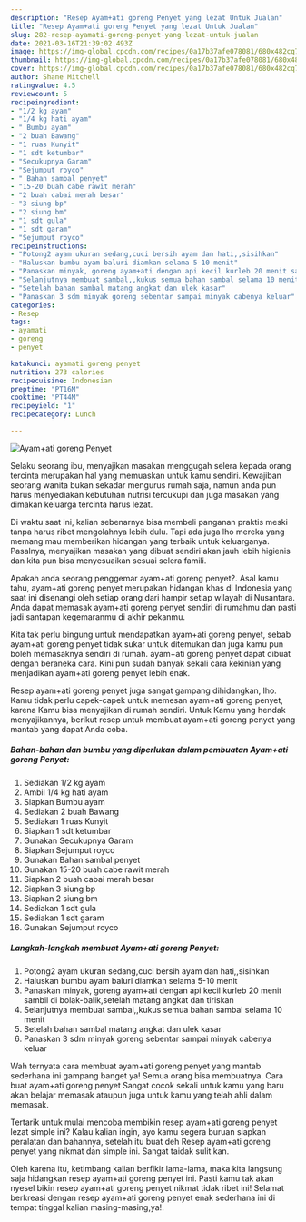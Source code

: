 ```yaml
---
description: "Resep Ayam+ati goreng Penyet yang lezat Untuk Jualan"
title: "Resep Ayam+ati goreng Penyet yang lezat Untuk Jualan"
slug: 282-resep-ayamati-goreng-penyet-yang-lezat-untuk-jualan
date: 2021-03-16T21:39:02.493Z
image: https://img-global.cpcdn.com/recipes/0a17b37afe078081/680x482cq70/ayamati-goreng-penyet-foto-resep-utama.jpg
thumbnail: https://img-global.cpcdn.com/recipes/0a17b37afe078081/680x482cq70/ayamati-goreng-penyet-foto-resep-utama.jpg
cover: https://img-global.cpcdn.com/recipes/0a17b37afe078081/680x482cq70/ayamati-goreng-penyet-foto-resep-utama.jpg
author: Shane Mitchell
ratingvalue: 4.5
reviewcount: 5
recipeingredient:
- "1/2 kg ayam"
- "1/4 kg hati ayam"
- " Bumbu ayam"
- "2 buah Bawang"
- "1 ruas Kunyit"
- "1 sdt ketumbar"
- "Secukupnya Garam"
- "Sejumput royco"
- " Bahan sambal penyet"
- "15-20 buah cabe rawit merah"
- "2 buah cabai merah besar"
- "3 siung bp"
- "2 siung bm"
- "1 sdt gula"
- "1 sdt garam"
- "Sejumput royco"
recipeinstructions:
- "Potong2 ayam ukuran sedang,cuci bersih ayam dan hati,,sisihkan"
- "Haluskan bumbu ayam baluri diamkan selama 5-10 menit"
- "Panaskan minyak, goreng ayam+ati dengan api kecil kurleb 20 menit sambil di bolak-balik,setelah matang angkat dan tiriskan"
- "Selanjutnya membuat sambal,,kukus semua bahan sambal selama 10 menit"
- "Setelah bahan sambal matang angkat dan ulek kasar"
- "Panaskan 3 sdm minyak goreng sebentar sampai minyak cabenya keluar"
categories:
- Resep
tags:
- ayamati
- goreng
- penyet

katakunci: ayamati goreng penyet 
nutrition: 273 calories
recipecuisine: Indonesian
preptime: "PT16M"
cooktime: "PT44M"
recipeyield: "1"
recipecategory: Lunch

---
```



![Ayam+ati goreng Penyet](https://img-global.cpcdn.com/recipes/0a17b37afe078081/680x482cq70/ayamati-goreng-penyet-foto-resep-utama.jpg)

Selaku seorang ibu, menyajikan masakan menggugah selera kepada orang tercinta merupakan hal yang memuaskan untuk kamu sendiri. Kewajiban seorang  wanita bukan sekadar mengurus rumah saja, namun anda pun harus menyediakan kebutuhan nutrisi tercukupi dan juga masakan yang dimakan keluarga tercinta harus lezat.

Di waktu  saat ini, kalian sebenarnya bisa membeli panganan praktis meski tanpa harus ribet mengolahnya lebih dulu. Tapi ada juga lho mereka yang memang mau memberikan hidangan yang terbaik untuk keluarganya. Pasalnya, menyajikan masakan yang dibuat sendiri akan jauh lebih higienis dan kita pun bisa menyesuaikan sesuai selera famili. 



Apakah anda seorang penggemar ayam+ati goreng penyet?. Asal kamu tahu, ayam+ati goreng penyet merupakan hidangan khas di Indonesia yang saat ini disenangi oleh setiap orang dari hampir setiap wilayah di Nusantara. Anda dapat memasak ayam+ati goreng penyet sendiri di rumahmu dan pasti jadi santapan kegemaranmu di akhir pekanmu.

Kita tak perlu bingung untuk mendapatkan ayam+ati goreng penyet, sebab ayam+ati goreng penyet tidak sukar untuk ditemukan dan juga kamu pun boleh memasaknya sendiri di rumah. ayam+ati goreng penyet dapat dibuat dengan beraneka cara. Kini pun sudah banyak sekali cara kekinian yang menjadikan ayam+ati goreng penyet lebih enak.

Resep ayam+ati goreng penyet juga sangat gampang dihidangkan, lho. Kamu tidak perlu capek-capek untuk memesan ayam+ati goreng penyet, karena Kamu bisa menyajikan di rumah sendiri. Untuk Kamu yang hendak menyajikannya, berikut resep untuk membuat ayam+ati goreng penyet yang mantab yang dapat Anda coba.

<!--inarticleads1-->

##### Bahan-bahan dan bumbu yang diperlukan dalam pembuatan Ayam+ati goreng Penyet:

1. Sediakan 1/2 kg ayam
1. Ambil 1/4 kg hati ayam
1. Siapkan  Bumbu ayam
1. Sediakan 2 buah Bawang
1. Sediakan 1 ruas Kunyit
1. Siapkan 1 sdt ketumbar
1. Gunakan Secukupnya Garam
1. Siapkan Sejumput royco
1. Gunakan  Bahan sambal penyet
1. Gunakan 15-20 buah cabe rawit merah
1. Siapkan 2 buah cabai merah besar
1. Siapkan 3 siung bp
1. Siapkan 2 siung bm
1. Sediakan 1 sdt gula
1. Sediakan 1 sdt garam
1. Gunakan Sejumput royco




<!--inarticleads2-->

##### Langkah-langkah membuat Ayam+ati goreng Penyet:

1. Potong2 ayam ukuran sedang,cuci bersih ayam dan hati,,sisihkan
1. Haluskan bumbu ayam baluri diamkan selama 5-10 menit
1. Panaskan minyak, goreng ayam+ati dengan api kecil kurleb 20 menit sambil di bolak-balik,setelah matang angkat dan tiriskan
1. Selanjutnya membuat sambal,,kukus semua bahan sambal selama 10 menit
1. Setelah bahan sambal matang angkat dan ulek kasar
1. Panaskan 3 sdm minyak goreng sebentar sampai minyak cabenya keluar




Wah ternyata cara membuat ayam+ati goreng penyet yang mantab sederhana ini gampang banget ya! Semua orang bisa membuatnya. Cara buat ayam+ati goreng penyet Sangat cocok sekali untuk kamu yang baru akan belajar memasak ataupun juga untuk kamu yang telah ahli dalam memasak.

Tertarik untuk mulai mencoba membikin resep ayam+ati goreng penyet lezat simple ini? Kalau kalian ingin, ayo kamu segera buruan siapkan peralatan dan bahannya, setelah itu buat deh Resep ayam+ati goreng penyet yang nikmat dan simple ini. Sangat taidak sulit kan. 

Oleh karena itu, ketimbang kalian berfikir lama-lama, maka kita langsung saja hidangkan resep ayam+ati goreng penyet ini. Pasti kamu tak akan nyesel bikin resep ayam+ati goreng penyet nikmat tidak ribet ini! Selamat berkreasi dengan resep ayam+ati goreng penyet enak sederhana ini di tempat tinggal kalian masing-masing,ya!.

